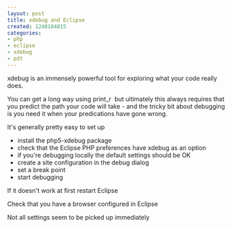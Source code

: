 ```yaml
---
layout: post
title: xdebug and Eclipse
created: 1248184815
categories:
- php
- eclipse
- xdebug
- pdt
---
```

<p>
xdebug is an immensely powerful tool for exploring what your code really does.
</p>
<p>
You can get a long way using print_r  but ultimately this always requires that you predict the path your code will take - and the tricky bit about debugging is you need it when your predications have gone wrong.
</p>
<p>
It's generally pretty easy to set up
</p>
<ul>
	<li> install the php5-xdebug package</li>
	<li>check that the Eclipse PHP preferences have xdebug as an option</li>
	<li>if you're debugging locally the default settings should be OK</li>
	<li>create a site configuration in the debug dialog</li>
	<li>set a break point</li>
	<li>start debugging</li>
</ul>
<p>
If it doesn't work at first restart Eclipse
</p>
<p>
Check that you have a browser configured in Eclipse
</p>
<p>
Not all settings seem to be picked up immediately  
</p>
